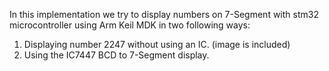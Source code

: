 In this implementation we try to display numbers on 7-Segment with stm32 microcontroller using Arm Keil MDK in two following ways:
1. Displaying number 2247 without using an IC. (image is included)
2. Using the IC7447 BCD to 7-Segment display.
